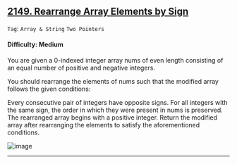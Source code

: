## [2149. Rearrange Array Elements by Sign](https://leetcode.com/problems/rearrange-array-elements-by-sign)

```Tag```: ```Array & String``` ```Two Pointers```

#### Difficulty: Medium

You are given a 0-indexed integer array nums of even length consisting of an equal number of positive and negative integers.

You should rearrange the elements of nums such that the modified array follows the given conditions:

Every consecutive pair of integers have opposite signs.
For all integers with the same sign, the order in which they were present in nums is preserved.
The rearranged array begins with a positive integer.
Return the modified array after rearranging the elements to satisfy the aforementioned conditions.

![image](https://github.com/quananhle/Python/assets/35042430/693cef1d-d1df-4b94-9eb6-331bb2c9eb9f)

---
